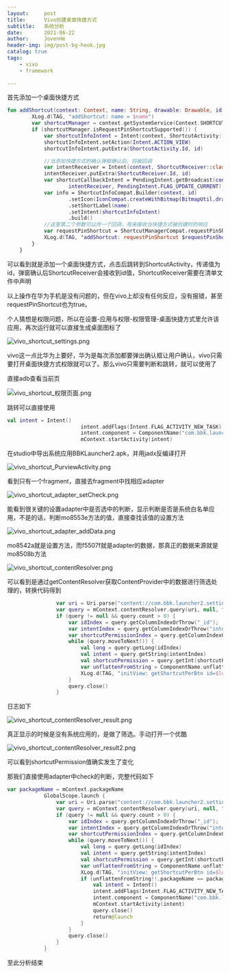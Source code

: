 ```yaml
---
layout:     post
title:      Vivo创建桌面快捷方式
subtitle:   系统分析
date:       2021-06-22
author:     JovenHe
header-img: img/post-bg-hook.jpg
catalog: true
tags:
    - vivo
    - framework
    
---
```


首先添加一个桌面快捷方式

```kotlin
fun addShortcut(context: Context, name: String, drawable: Drawable, id: String) {
        XLog.d(TAG, "addShortcut: name = $name")
        var shortcutManager = context.getSystemService(Context.SHORTCUT_SERVICE) as ShortcutManager
        if (shortcutManager.isRequestPinShortcutSupported()) {
            var shortcutInfoIntent = Intent(context, ShortcutActivity::class.java);
            shortcutInfoIntent.setAction(Intent.ACTION_VIEW)
            shortcutInfoIntent.putExtra(ShortcutActivity.Id, id)

            //当添加快捷方式的确认弹框确认后，将被回调
            var intentReceiver = Intent(context, ShortcutReceiver::class.java)
            intentReceiver.putExtra(ShortcutReceiver.Id, id)
            var shortcutCallbackIntent = PendingIntent.getBroadcast(context, 0,
                    intentReceiver, PendingIntent.FLAG_UPDATE_CURRENT);
            var info = ShortcutInfoCompat.Builder(context, id)
                    .setIcon(IconCompat.createWithBitmap(BitmapUtil.drawable2Bitmap(drawable)))
                    .setShortLabel(name)
                    .setIntent(shortcutInfoIntent)
                    .build()
            //这里第二个参数可以传一个回调，用来接收当快捷方式被创建时的响应
            var requestPinShortcut = ShortcutManagerCompat.requestPinShortcut(context, info, shortcutCallbackIntent.intentSender)
            XLog.d(TAG, "addShortcut: requestPinShortcut $requestPinShortcut")
        }
    }
```

可以看到就是添加一个桌面快捷方式，点击后跳转到ShortcutActivity，传递值为id，弹窗确认后ShortcutReceiver会接收到id值，ShortcutReceiver需要在清单文件中声明

以上操作在华为手机是没有问题的，但在vivo上却没有任何反应，没有报错，甚至requestPinShortcut也为true。

个人猜想是权限问题，所以在设置-应用与权限-权限管理-桌面快捷方式里允许该应用，再次运行就可以直接生成桌面图标了

![vivo_shortcut_settings.png](https://i.loli.net/2021/06/24/8abnJ7Lv9YluUXI.jpg)

vivo这一点比华为上要好，华为是每次添加都要弹出确认框让用户确认，vivo只需要打开桌面快捷方式权限就可以了。那么vivo只需要判断和跳转，就可以使用了

直接adb查看当前页

![vivo_shortcut_权限页面.png](https://i.loli.net/2021/06/24/7pbym8TnsLR5z3I.jpg)

跳转可以直接使用

```kotlin
val intent = Intent()
                        intent.addFlags(Intent.FLAG_ACTIVITY_NEW_TASK)
                        intent.component = ComponentName("com.bbk.launcher2", "com.bbk.launcher2.installshortcut.PurviewActivity")
                        mContext.startActivity(intent)
```

在studio中导出系统应用BBKLauncher2.apk，并用jadx反编译打开

![vivo_shortcut_PurviewActivity.png](https://i.loli.net/2021/06/24/UlYV3F9EpmNaKOc.jpg)

看到只有一个fragment，直接去fragment中找相应adapter

![vivo_shortcut_adapter_setCheck.png](https://i.loli.net/2021/06/24/X157rPLdyU8FAbi.jpg)

能看到很关键的设置adapter中是否选中的判断，显示判断是否是系统白名单应用，不是的话，判断mo8553e方法的值，直接查找该值的设置方法

![vivo_shortcut_adapter_addData.png](https://i.loli.net/2021/06/24/7yKnz1gGu8HFYkW.jpg)

mo8542a就是设置方法，而f5507f就是adapter的数据，那真正的数据来源就是mo8508b方法

![vivo_shortcut_contentResolver.png](https://i.loli.net/2021/06/24/EvVOIGoNuQm8r1X.jpg)

可以看到是通过getContentResolver获取ContentProvider中的数据进行筛选处理的，转换代码得到

```kotlin
                var uri = Uri.parse("content://com.bbk.launcher2.settings/favorites")
                var query = mContext.contentResolver.query(uri, null, " itemType = ?", arrayOf("30"), null);
                if (query != null && query.count > 0) {
                    var idIndex = query.getColumnIndexOrThrow("_id");
                    var intentIndex = query.getColumnIndexOrThrow("intent");
                    var shortcutPermissionIndex = query.getColumnIndexOrThrow("shortcutPermission");
                    while (query.moveToNext()) {
                        val long = query.getLong(idIndex)
                        val intent = query.getString(intentIndex)
                        val shortcutPermission = query.getInt(shortcutPermissionIndex)
                        var unflattenFromString = ComponentName.unflattenFromString(intent)
                        XLog.d(TAG, "initView: getShortcutPerBtn id=$long packageName= ${unflattenFromString!!.packageName} shortcutPermission= $shortcutPermission")
                    }
                    query.close()
                }
```

日志如下

![vivo_shortcut_contentResolver_result.png](https://i.loli.net/2021/06/24/ywhqQMOsUdEj1Nk.jpg)

真正显示的时候是没有系统应用的，是做了筛选。手动打开一个优酷

![vivo_shortcut_contentResolver_result2.png](https://i.loli.net/2021/06/24/aPgRumX2wzHKnpt.jpg)

可以看到shortcutPermission值确实发生了变化

那我们直接使用adapter中check的判断，完整代码如下

```kotlin
var packageName = mContext.packageName
            GlobalScope.launch {
                var uri = Uri.parse("content://com.bbk.launcher2.settings/favorites")
                var query = mContext.contentResolver.query(uri, null, " itemType = ?", arrayOf("30"), null);
                if (query != null && query.count > 0) {
                    var idIndex = query.getColumnIndexOrThrow("_id");
                    var intentIndex = query.getColumnIndexOrThrow("intent");
                    var shortcutPermissionIndex = query.getColumnIndexOrThrow("shortcutPermission");
                    while (query.moveToNext()) {
                        val long = query.getLong(idIndex)
                        val intent = query.getString(intentIndex)
                        val shortcutPermission = query.getInt(shortcutPermissionIndex)
                        var unflattenFromString = ComponentName.unflattenFromString(intent)
                        XLog.d(TAG, "initView: getShortcutPerBtn id=$long packageName= ${unflattenFromString!!.packageName} shortcutPermission= $shortcutPermission")
                        if (unflattenFromString!!.packageName == packageName && shortcutPermission != 0 && shortcutPermission != 16){
                            val intent = Intent()
                            intent.addFlags(Intent.FLAG_ACTIVITY_NEW_TASK)
                            intent.component = ComponentName("com.bbk.launcher2", "com.bbk.launcher2.installshortcut.PurviewActivity")
                            mContext.startActivity(intent)
                            query.close()
                            return@launch
                        }
                    }
                    query.close()
                }
            }
```

至此分析结束

